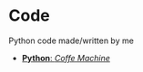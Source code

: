 # Code
Python code made/written by me

* [**Python**: _Coffe Machine_](https://github.com/Iwceyu/Code/blob/main/CoffeeMachine/main.py)
